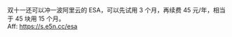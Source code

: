 <p>双十一还可以冲一波阿里云的 ESA，可以先试用 3 个月，再续费 45 元/年，相当于 45 块用 15 个月。<br />Aff: <a href="https://s.e5n.cc/esa" target="_blank" rel="nofollow noopener" translate="no"><span class="invisible">https://</span><span class="">s.e5n.cc/esa</span><span class="invisible"></span></a></p>